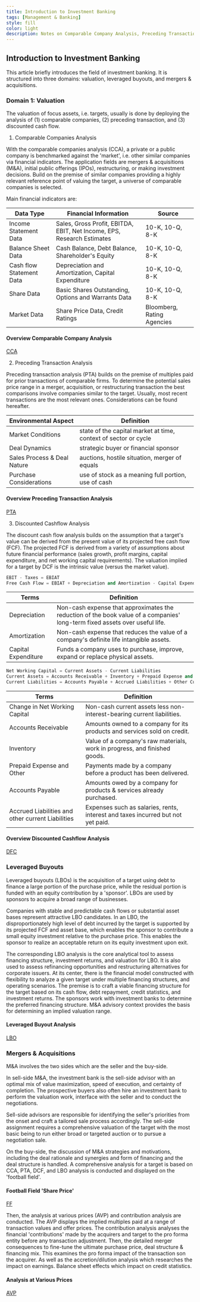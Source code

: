 ```yaml
---
title: Introduction to Investment Banking
tags: [Management & Banking]
style: fill
color: light
description: Notes on Comparable Company Analysis, Preceding Transaction Analysis, LBO, M&A, etc.
---
```


## Introduction to Investment Banking

This article briefly introduces the field of investment banking. It is structured into three domains: valuation, leveraged buyouts, and mergers & acquisitions.

### Domain 1: Valuation

The valuation of focus assets, i.e. targets, usually is done by deploying the analysis of (1) comparable companies, (2) preceding transaction, and (3) discounted cash flow.

1. Comparable Companies Analysis

With the comparable companies analysis (CCA), a private or a public company is benchmarked against the 'market', i.e. other similar companies via financial indicators.
The application fields are mergers & acquisitions (M&A), initial public offerings (IPOs), restructuring, or making investment decisions. Build on the premise of similar companies providing a highly relevant reference point of valuing the target, a universe of comparable companies is selected.

Main financial indicators are:

Data Type| Financial Information | Source
---|---|---
Income Statement Data|Sales, Gross Profit, EBITDA, EBIT, Net Income, EPS, Research Estimates| 10-K, 10-Q, 8-K
Balance Sheet Data|Cash Balance, Debt Balance, Shareholder's Equity  | 10-K, 10-Q, 8-K
Cash flow Statement Data|Depreciation and Amortization, Capital Expenditure | 10-K, 10-Q, 8-K
Share Data| Basic Shares Outstanding, Options and Warrants Data| 10-K, 10-Q, 8-K
Market Data | Share Price Data, Credit Ratings | Bloomberg, Rating Agencies

#### Overview Comparable Company Analysis
[CCA](https://i.imgur.com/b7KC34l.png)

2. Preceding Transaction Analysis

Preceding transaction analysis (PTA) builds on the premise of multiples paid for prior transactions of comparable firms. To determine the potential sales price range in a merger, acquisition, or restructuring transaction the best comparisons involve companies similar to the target. Usually, most recent transactions are the most relevant ones. Considerations can be found hereafter.

Environmental Aspect | Definition
---|---
Market Conditions | state of the capital market at time, context of sector or cycle
Deal Dynamics | strategic buyer or financial sponsor
Sales Process & Deal Nature | auctions, hostile situation, merger of equals
Purchase Considerations | use of stock as a meaning full portion, use of cash

#### Overview Preceding Transaction Analysis
[PTA](https://i.imgur.com/WUkHxBz.png)

3. Discounted Cashflow Analysis

The discount cash flow analysis builds on the assumption that a target's value can be derived from the present value of its projected free cash flow (FCF). The projected FCF is derived from a variety of assumptions about future financial performance (sales growth, profit margins, capital expenditure, and net working capital requirements). The valuation implied for a target by DCF is the intrinsic value (versus the market value).

```python
EBIT - Taxes = EBIAT
Free Cash Flow = EBIAT + Depreciation and Amortization - Capital Expenditure + Δ Net Working Capital
```

Terms | Definition
---|---
Depreciation| Non-cash expense that approximates the reduction of the book value of a companies' long-term fixed assets over useful life.
Amortization | Non-cash expense that reduces the value of a company's definite life intangible assets.
Capital Expenditure| Funds a company uses to purchase, improve, expand or replace physical assets.
```python
Net Working Capital = Current Assets - Current Liabilities
Current Assets = Accounts Receivable + Inventory + Prepaid Expense and other Current Assets
Current Liabilities = Accounts Payable + Accrued Liabilities + Other Current Liabilities
```
Terms | Definition
---|---
Change in Net Working Capital| Non-cash current assets less non-interest-bearing current liabilities.
Accounts Receivable | Amounts owned to a company for its products and services sold on credit.
Inventory | Value of a company's raw materials, work in progress, and finished goods.
Prepaid Expense and Other | Payments made by a company before a product has been delivered.
Accounts Payable | Amounts owed by a company for products & services already purchased.
Accrued Liabilities and other current Liabilities | Expenses such as salaries, rents, interest and taxes incurred but not yet paid.

#### Overview Discounted Cashflow Analysis
[DFC](https://i.imgur.com/amoBeK8.png)

### Leveraged Buyouts

Leveraged buyouts (LBOs) is the acquisition of a target using debt to finance a large portion of the purchase price, while the residual portion is funded with an equity contribution by a 'sponsor'. LBOs are used by sponsors to acquire a broad range of businesses.

Companies with stable and predictable cash flows or substantial asset bases represent attractive LBO candidates. In an LBO, the disproportionately high level of debt incurred by the target is supported by its projected FCF and asset base, which enables the sponsor to contribute a small equity investment relative to the purchase price. This enables the sponsor to realize an acceptable return on its equity investment upon exit.

The corresponding LBO analysis is the core analytical tool to assess financing structure, investment returns, and valuation for LBO. It is also used to assess refinancing opportunities and restructuring alternatives for corporate issuers.
At its center, there is the financial model constructed with flexibility to analyze a given target under multiple financing structures, and operating scenarios.
The premise is to craft a viable financing structure for the target based on its cash flow, debt repayment, credit statistics, and investment returns.
The sponsors work with investment banks to determine the preferred financing structure. M&A advisory context provides the basis for determining an implied valuation range.

#### Leveraged Buyout Analysis
[LBO](https://i.imgur.com/8mTKuT4.png)

### Mergers & Acquisitions

M&A involves the two sides which are the seller and the buy-side.

In sell-side M&A, the investment bank is the sell-side advisor with an optimal mix of value maximization, speed of execution, and certainty of completion.
The prospective buyers also often hire an investment bank to perform the valuation work, interface with the seller and to conduct the negotiations.

Sell-side advisors are responsible for identifying the seller's priorities from the onset and craft a tailored sale process accordingly. The sell-side assignment requires a comprehensive valuation of the target with the most basic being to run either broad or targeted auction or to pursue a negotiation sale.

On the buy-side, the discussion of M&A strategies and motivations, including the deal rationale and synergies and form of financing and the deal structure is handled. A comprehensive analysis for a target is based on CCA, PTA, DCF, and LBO analysis is conducted and displayed on the 'football field'.

#### Football Field 'Share Price'
[FF](https://i.imgur.com/D4dGjmO.png)

Then, the analysis at various prices (AVP) and contribution analysis are conducted. The AVP displays the implied multiples paid at a range of transaction values and offer prices. The contribution analysis analyses the financial 'contributions' made by the acquirers and target to the pro forma entity before any transaction adjustment. Then, the detailed merger consequences to fine-tune the ultimate purchase price, deal structure & financing mix. This examines the pro forma impact of the transaction son the acquirer. As well as the accretion/dilution analysis which researches the impact on earnings. Balance sheet effects which impact on credit statistics.

#### Analysis at Various Prices
[AVP](https://i.imgur.com/BNDhy3E.png)
